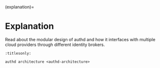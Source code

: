 (explanation)=

# Explanation

Read about the modular design of authd and how it interfaces with
multiple cloud providers through different identity brokers.

```{toctree}
:titlesonly:

authd architecture <authd-architecture>
```
